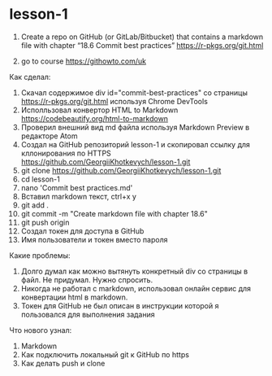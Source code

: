 # lesson-1

1. Create a repo on GitHub (or GitLab/Bitbucket) that contains a markdown file with chapter “18.6 Commit best practices” https://r-pkgs.org/git.html

2. go to course https://githowto.com/uk

Как сделал:
1. Скачал содержимое div id="commit-best-practices" со страницы https://r-pkgs.org/git.html используя Chrome DevTools
2. Исполльзовал конвертор HTML to Markdown https://codebeautify.org/html-to-markdown
3. Проверил внешний вид md файла используя Markdown Preview в редакторе Atom
4. Создал на GitHub репозиторий lesson-1 и скопировал ссылку для кллонирования по HTTPS https://github.com/GeorgiiKhotkevych/lesson-1.git
5. git clone https://github.com/GeorgiiKhotkevych/lesson-1.git
6. cd lesson-1
7. nano 'Commit best practices.md'
8. Вставил markdown текст, ctrl+x y
9. git add .
10. git commit -m "Create markdown file with chapter 18.6"
11. git push origin
12. Создал токен для доступа в GitHub
13. Имя пользователи и токен вместо пароля

Какие проблемы:
1. Долго думал как можно вытянуть конкретный div со страницы в файл. Не придумал. Нужно спросить.
2. Никогда не работал с markdown, использовал онлайн сервис для конвертации html в markdown.
3. Токен для GitHub не был описан в инструкции которой я пользовался для выполнения задания

Что нового узнал:
1. Markdown
2. Как подключить локальный git к GitHub по https
3. Как делать push и clone
